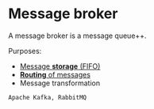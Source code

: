 # Message broker

A message broker is a message queue++.

Purposes:
* [Message **storage** (FIFO)](../core-functionalities/data-storage.md)
* [**Routing** of messages](../core-functionalities/routing.md)
* Message transformation

~~~admonish example
Apache Kafka, RabbitMQ
~~~